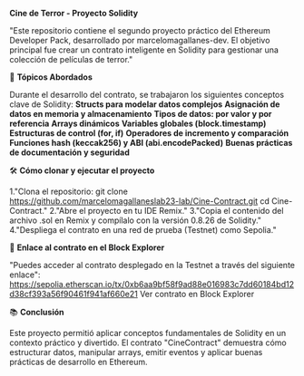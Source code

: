 **Cine de Terror - Proyecto Solidity**

"Este repositorio contiene el segundo proyecto práctico del Ethereum Developer Pack, desarrollado por marcelomagallanes-dev. El objetivo principal fue crear un contrato inteligente en Solidity para gestionar una colección de películas de terror."

📌 **Tópicos Abordados**

Durante el desarrollo del contrato, se trabajaron los siguientes conceptos clave de Solidity:
**Structs para modelar datos complejos**
**Asignación de datos en memoria y almacenamiento**
**Tipos de datos: por valor y por referencia**
**Arrays dinámicos**
**Variables globales (block.timestamp)**
**Estructuras de control (for, if)**
**Operadores de incremento y comparación**
**Funciones hash (keccak256) y ABI (abi.encodePacked)**
**Buenas prácticas de documentación y seguridad**

🛠️ **Cómo clonar y ejecutar el proyecto**

1."Clona el repositorio:
git clone https://github.com/marcelomagallaneslab23-lab/Cine-Contract.git
cd Cine-Contract."
2."Abre el proyecto en tu IDE Remix."
3."Copia el contenido del archivo .sol en Remix y compílalo con la versión 0.8.26 de Solidity."
4."Despliega el contrato en una red de prueba (Testnet) como Sepolia."

🔗 **Enlace al contrato en el Block Explorer**

"Puedes acceder al contrato desplegado en la Testnet a través del siguiente enlace": https://sepolia.etherscan.io/tx/0xb6aa9bf58f9ad88e016983c7dd60184bd12d38cf393a56f90461f941af660e21
Ver contrato en Block Explorer

📚 **Conclusión**

Este proyecto permitió aplicar conceptos fundamentales de Solidity en un contexto práctico y divertido. El contrato "CineContract" demuestra cómo estructurar datos, manipular arrays, emitir eventos y aplicar buenas prácticas de desarrollo en Ethereum.
